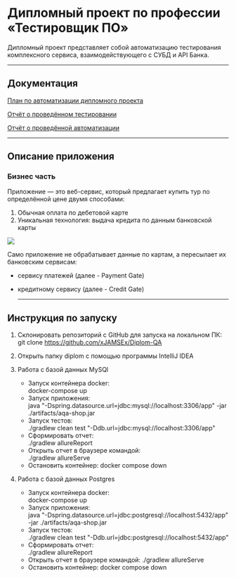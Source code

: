 # Дипломный проект по профессии «Тестировщик ПО»

Дипломный проект представляет собой автоматизацию тестирования комплексного сервиса, взаимодействующего с СУБД и API Банка.

---
## Документация
[План по автоматизации дипломного проекта](https://github.com/xJAMSEx/Diplom-QA/blob/main/documents/Plan.md)

[Отчёт о проведённом тестировании](https://github.com/xJAMSEx/Diplom-QA/blob/main/documents/Report.md)

[Отчёт о проведённой автоматизации](https://github.com/xJAMSEx/Diplom-QA/blob/main/documents/Summary.md)

---

## Описание приложения

### Бизнес часть

Приложение — это веб-сервис, который предлагает купить тур по определённой цене двумя способами:

1. Обычная оплата по дебетовой карте
2. Уникальная технология: выдача кредита по данным банковской карты

![](https://raw.githubusercontent.com/netology-code/qa-diploma/master/pic/service.png)


Само приложение не обрабатывает данные по картам, а пересылает их банковским сервисам:

* сервису платежей (далее - Payment Gate)
* кредитному сервису (далее - Credit Gate)

  ---

## Инструкция по запуску

1. Склонировать репозиторий с GitHub для запуска на локальном ПК:
   git clone https://github.com/xJAMSEx/Diplom-QA

2. Открыть папку diplom с помощью программы IntelliJ IDEA

3. Работа с базой данных MySQl
   - Запуск контейнера docker:  
      docker-compose up
   - Запуск приложения:  
      java "-Dspring.datasource.url=jdbc:mysql://localhost:3306/app" -jar ./artifacts/aqa-shop.jar
   - Запуск тестов:  
      ./gradlew clean test "-Ddb.url=jdbc:mysql://localhost:3306/app"
   - Сформировать отчет:  
      ./gradlew allureReport
   - Открыть отчет в браузере командой:  
      ./gradlew allureServe
   - Остановить контейнер:
      docker compose down

4. Работа с базой данных Postgres
   - Запуск контейнера docker:  
       docker-compose up
   - Запуск приложения:  
       java "-Dspring.datasource.url=jdbc:postgresql://localhost:5432/app" -jar ./artifacts/aqa-shop.jar
   - Запуск тестов:  
       ./gradlew clean test "-Ddb.url=jdbc:postgresql://localhost:5432/app"
   - Сформировать отчет:  
       ./gradlew allureReport
   - Открыть отчет в браузере командой:
       ./gradlew allureServe
   - Остановить контейнер:
      docker compose down
